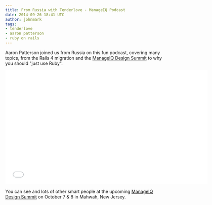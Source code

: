 ```yaml
---
title: From Russia with Tenderlove - ManageIQ Podcast
date: 2014-09-26 18:41 UTC
author: johnmark
tags:
- tenderlove
- aaron patterson
- ruby on rails
---
```


Aaron Patterson joined us from Russia on this fun podcast, covering many topics, from the Rails 4 migration and the [ManageIQ Design Summit](http://miqdevsummit14.eventbrite.com/) to why you should "just use Ruby".

<iframe width="640" height="360" src="//www.youtube.com/embed/rGvd2J1GDKQ" frameborder="0" allowfullscreen></iframe>

You can see and lots of other smart people at the upcoming [ManageIQ Design Summit](http://miqdevsummit14.eventbrite.com/) on October 7 & 8 in Mahwah, New Jersey.
